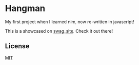 # Hangman
My first project when I learned nim, now re-written in javascript!

This is a showcased on [swag_site](https://swag31415.github.io/Portfolio/). Check it out there!

## License
[MIT](https://choosealicense.com/licenses/mit/)